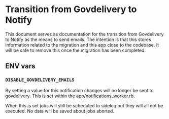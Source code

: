 # Transition from Govdelivery to Notify

This document serves as documentation for the transition from Govdelivery to
Notify as the means to send emails. The intention is that this stores
information related to the migration and this app close to the codebase.
It will be safe to remove this once the migration has been completed.

## ENV vars

### `DISABLE_GOVDELIVERY_EMAILS`

By setting a value for this notification changes will no longer be sent to
govdelivery. This is set within the [app/notifications_worker.rb][worker].

When this is set jobs will still be scheduled to sidekiq but they will all not
be executed. No data will be saved about jobs aborted.

[worker]: ../app/notifications_worker.rb
